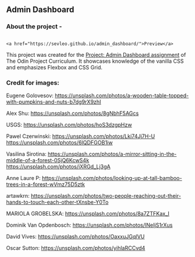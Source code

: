 ## Admin Dashboard


### About the project - <h2 align="center">
    <a href="https://sevleo.github.io/admin_dashboard/">Preview</a>
</h2>
This project was created for the <span><a href="https://www.theodinproject.com/lessons/node-path-intermediate-html-and-css-admin-dashboard#assignment">Project: Admin Dashboard assignment</a></span> of The Odin Project Curriculum. It showcases knowledge of the vanilla CSS and emphasizes Flexbox and CSS Grid.






### Credit for images:
Eugene Golovesov:
https://unsplash.com/photos/a-wooden-table-topped-with-pumpkins-and-nuts-b7dg9rX9zhI

Alex Shu:
https://unsplash.com/photos/8gNbhF5AGcs

USGS:
https://unsplash.com/photos/hoS3dzgpHzw


Pawel Czerwinski:
https://unsplash.com/photos/Lki74Jj7H-U
https://unsplash.com/photos/6lQDFGOB1iw

Vasilina Sirotina:
https://unsplash.com/photos/a-mirror-sitting-in-the-middle-of-a-forest-0SjQ6KcwS4k
https://unsplash.com/photos/iXRGd_Lj3gA

Anne Laure P:
https://unsplash.com/photos/looking-up-at-tall-bamboo-trees-in-a-forest-wVmz75D5ztk

artawkrn:
https://unsplash.com/photos/two-people-reaching-out-their-hands-to-touch-each-other-tXnsbe-Y0To

MARIOLA GROBELSKA:
https://unsplash.com/photos/8a7ZTFKax_I

Dominik Van Opdenbosch:
https://unsplash.com/photos/lNeIjS1rXus

David Vives:
https://unsplash.com/photos/OaxxuJGqlVU

Oscar Sutton:
https://unsplash.com/photos/yihlaRCCvd4

